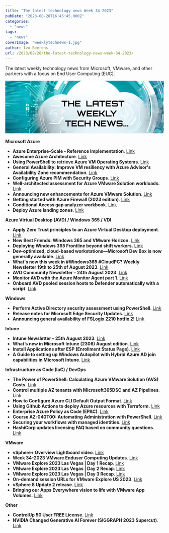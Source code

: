 ```yaml
---
title: "The latest technology news Week 34-2023"
pubDate: "2023-08-28T16:45:45.000Z"
categories: 
  - "news"
tags: 
  - "news"
coverImage: "weeklytechnews-1.jpg"
author: Ivo Beerens
url: /2023/08/28/the-latest-technology-news-week-34-2023/
---
```


The latest weekly technology news from Microsoft, VMware, and other partners with a focus on End User Computing (EUC).

![newsletter](images/weeklytechnews-1.jpg)

**Microsoft Azure**

- **Azure Enterprise-Scale - Reference Implementation**. [Link](https://github.com/Azure/Enterprise-Scale/)
- **Awesome Azure Architecture**. [Link](https://github.com/lukemurraynz/awesome-azure-architecture)
- **Using PowerShell to retrieve Azure VM Operating Systems**. [Link](https://archiechristopher.co.uk/2023/08/25/using-PowerShell-to-retrieve-azure-vm-operating-systems/)
- **General Availability: Improve VM resiliency with Azure Advisor's Availability Zone recommendation**. [Link](https://azure.microsoft.com/en-us/updates/general-availability-elevate-vm-resiliency-with-azure-advisors-availability-zone-recommendation/?WT.mc_id=AZ-MVP-5004796)
- **Configuring Azure PIM with Security Groups**. [Link](https://www.securityninja.cloud/post/configuring-azure-pim-with-security-groups)
- **Well-architected assessment for Azure VMware Solution workloads.** [Link](https://learn.microsoft.com/en-us/azure/well-architected/azure-VMware/assessment)
- **Announcing new enhancements for Azure VMware Solution**. [Link](https://techcommunity.microsoft.com/t5/azure-migration-and/announcing-new-enhancements-for-azure-VMware-solution/ba-p/3906272)
- **Getting started with Azure Firewall (2023 edition)**. [Link](https://www.youtube.com/watch?v=d8FBBeRqCsg)
- **Conditional Access gap analyzer workbook**. [Link](https://learn.microsoft.com/en-us/azure/active-directory/reports-monitoring/workbook-conditional-access-gap-analyzer)
- **Deploy Azure landing zones**. [Link](https://learn.microsoft.com/en-us/azure/architecture/landing-zones/landing-zone-deploy?WT.mc_id=AZ-MVP-5004796)

**Azure Virtual Desktop (AVD) / Windows 365 / VDI**

- **Apply Zero Trust principles to an Azure Virtual Desktop deployment**. [Link](https://learn.microsoft.com/en-us/security/zero-trust/azure-infrastructure-avd)
- **New Best Friends: Windows 365 and VMware Horizon.** [Link](https://mobile-jon.com/2023/08/25/new-best-friends-windows-365-and-VMware-horizon/)
- **Deploying Windows 365 Frontline beyond shift workers.** [Link](https://techcommunity.microsoft.com/t5/windows-it-pro-blog/deploying-windows-365-frontline-beyond-shift-workers/ba-p/3908079)
- **Dev-optimized, cloud-based workstations—Microsoft Dev Box is now generally available**. [Link](https://azure.microsoft.com/en-us/blog/dev-optimized-cloud-based-workstations-microsoft-dev-box-is-now-generally-available/)
- **What's new this week in #Windows365 #CloudPC? Weekly Newsletter 19th to 25th of August 2023**. [Link](https://w365community.com/weekly-newsletter-19th-to-25th-of-august-2023)
- **AVD Community Newsletter – 24th August 2023**. [Link](https://avdcommunity.com/avd-community-newsletter-24th-august-2023/)
- **Monitor AVD with the Azure Monitor Agent part 1**. [Link](https://johanvanneuville.com/avd/monitor-avd-with-the-azure-monitor-agent-part-1/)
- **Onboard AVD pooled session hosts to Defender automatically with a script**. [Link](https://blog.itprocloud.de/Rollout-AVD-SessionHost-To-Defender-Automatically-with-a-script/)

**Windows**

- **Perform Active Directory security assessment using PowerShell**. [Link](https://4sysops.com/archives/perform-active-directory-security-assessment-using-PowerShell/)
- **Release notes for Microsoft Edge Security Updates**. [Link](https://learn.microsoft.com/en-us/deployedge/microsoft-edge-relnotes-security)
- **Announcing general availability of FSLogix 2210 hotfix 2!** [Link](https://techcommunity.microsoft.com/t5/fslogix-blog/announcing-general-availability-of-fslogix-2210-hotfix-2/ba-p/3906433)

**Intune**

- **Intune Newsletter – 25th August 2023**. [Link](https://andrewstaylor.com/2023/08/25/intune-newsletter-25th-august-2023/)
- **What’s new in Microsoft Intune (2308) August edition**. [Link](https://techcommunity.microsoft.com/t5/microsoft-intune-blog/what-s-new-in-microsoft-intune-2308-august-edition/ba-p/3907851?WT.mc_id=DT-MVP-5001664)
- **Install Applications after ESP (Enrollment Status Page)**. [Link](https://www.nielskok.tech/intune/install-applications-after-esp-enrollment-status-page/)
- **A Guide to setting up Windows Autopilot with Hybrid Azure AD join capabilities in Microsoft Intune**. [Link](https://niklasrast.com/2023/08/22/a-guide-to-setting-up-windows-autopilot-with-hybrid-azure-ad-join-capabilities-in-microsoft-intune/)

**Infrastructure as Code (IaC) / DevOps**

- **The Power of PowerShell: Calculating Azure VMware Solution (AVS) Costs**. [Link](https://davidstamen.com/2023/08/21/the-power-of-PowerShell-calculating-azure-VMware-solution-avs-costs/)
- **Control multiple AZ tenants with Microsoft365DSC and AZ Pipelines**. Link
- **How to Configure Azure CLI Default Output Format**. [Link](https://www.thomasmaurer.ch/2020/06/how-to-configure-azure-cli-default-output-format/)
- **Using Github Actions to deploy Azure resources with Terraform.** [Link](https://sqlreitse.com/2023/08/22/using-github-actions-to-deploy-azure-resources-with-terraform/)
- **Enterprise Azure Policy as Code (EPAC)**. [Link](https://azure.github.io/enterprise-azure-policy-as-code/)
- **Course AZ-040T00: Automating Administration with PowerShell**. [Link](https://learn.microsoft.com/en-us/training/courses/az-040t00)
- **Securing your workflows with managed identities**. [Link](https://codewithme.cloud/posts/2023/08/managed-identity-for-workflows/)
- **HashiCorp updates licensing FAQ based on community questions**. [Link](https://www.hashicorp.com/blog/hashicorp-updates-licensing-faq-based-on-community-questions)

**VMware**

- **vSphere+ Overview Lightboard video**. [Link](https://www.youtube.com/watch?v=5bZK2Nx0npM)
- **Week 34-2023 VMware Enduser Computing Updates**. [Link](https://juliuslienemann.wordpress.com/2023/08/25/week-34-2023-VMware-enduser-computing-updates/)
- **VMware Explore 2023 Las Vegas | Day 1 Recap**. [Link](https://blogs.VMware.com/explore/2023/08/23/VMware-explore-2023-las-vegas-day-1-recap/)
- **VMware Explore 2023 Las Vegas | Day 2 Recap**. [Link](https://blogs.VMware.com/explore/2023/08/23/VMware-explore-2023-las-vegas-day-2-recap/)
- **VMware Explore 2023 Las Vegas | Day 3 Recap**. [Link](https://blogs.VMware.com/explore/2023/08/24/VMware-explore-2023-las-vegas-day-3-recap/)
- **On-demand session URLs for VMware Explore US 2023**. [Link](https://williamlam.com/2023/08/on-demand-session-urls-for-VMware-explore-us-2023.html)
- **vSphere 8 Update 2 release**. [Link](https://blogs.VMware.com/vSphere/2023/08/announcing-vSphere-q3-2023-release.html)
- **Bringing our Apps Everywhere vision to life with VMware App Volumes**. [Link](https://blogs.VMware.com/euc/2023/08/bringing-our-apps-everywhere-vision-to-life-with-VMware-app-volumes.html)

**Other**

- **ControlUp 50 User FREE License**. [Link](https://www.controlup.com/edge-dx-vip-pack/)
- **NVIDIA Changed Generative AI Forever (SIGGRAPH 2023 Supercut)**. [Link](https://www.youtube.com/watch?v=dvRsZ4-wUGw)